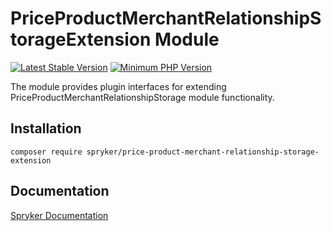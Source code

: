# PriceProductMerchantRelationshipStorageExtension Module

[![Latest Stable Version](https://poser.pugx.org/spryker/price-product-merchant-relationship-storage-extension/v/stable.svg)](https://packagist.org/packages/spryker/price-product-merchant-relationship-storage-extension)
[![Minimum PHP Version](https://img.shields.io/badge/php-%3E%3D%207.3-8892BF.svg)](https://php.net/)

The module provides plugin interfaces for extending PriceProductMerchantRelationshipStorage module functionality.

## Installation

```
composer require spryker/price-product-merchant-relationship-storage-extension
```

## Documentation

[Spryker Documentation](https://academy.spryker.com/developing_with_spryker/module_guide/modules.html)
